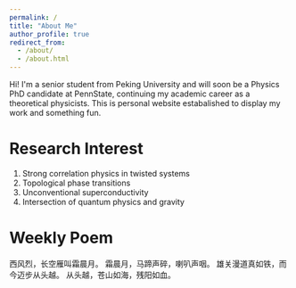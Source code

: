 ```yaml
---
permalink: /
title: "About Me"
author_profile: true
redirect_from: 
  - /about/
  - /about.html
---
```


Hi! I'm a senior student from Peking University and will soon be a Physics PhD candidate at PennState, continuing my academic career as a theoretical physicists. This is personal website estabalished to display my work and something fun. 

# Research Interest
1. Strong correlation physics in twisted systems
2. Topological phase transitions
3. Unconventional superconductivity
4. Intersection of quantum physics and gravity

# Weekly Poem
西风烈，长空雁叫霜晨月。
霜晨月，马蹄声碎，喇叭声咽。
雄关漫道真如铁，而今迈步从头越。
从头越，苍山如海，残阳如血。
